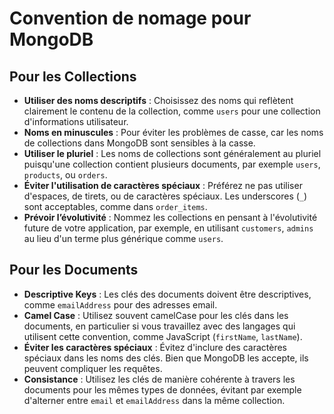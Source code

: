 # Convention de nomage pour MongoDB

## Pour les Collections

- **Utiliser des noms descriptifs** : Choisissez des noms qui reflètent clairement le contenu de la collection, comme `users` pour une collection d'informations utilisateur.
- **Noms en minuscules** : Pour éviter les problèmes de casse, car les noms de collections dans MongoDB sont sensibles à la casse.
- **Utiliser le pluriel** : Les noms de collections sont généralement au pluriel puisqu'une collection contient plusieurs documents, par exemple `users`, `products`, ou `orders`.
- **Éviter l'utilisation de caractères spéciaux** : Préférez ne pas utiliser d'espaces, de tirets, ou de caractères spéciaux. Les underscores (`_`) sont acceptables, comme dans `order_items`.
- **Prévoir l’évolutivité** : Nommez les collections en pensant à l'évolutivité future de votre application, par exemple, en utilisant `customers`, `admins` au lieu d'un terme plus générique comme `users`.

## Pour les Documents

- **Descriptive Keys** : Les clés des documents doivent être descriptives, comme `emailAddress` pour des adresses email.
- **Camel Case** : Utilisez souvent camelCase pour les clés dans les documents, en particulier si vous travaillez avec des langages qui utilisent cette convention, comme JavaScript (`firstName`, `lastName`).
- **Éviter les caractères spéciaux** : Évitez d'inclure des caractères spéciaux dans les noms des clés. Bien que MongoDB les accepte, ils peuvent compliquer les requêtes.
- **Consistance** : Utilisez les clés de manière cohérente à travers les documents pour les mêmes types de données, évitant par exemple d'alterner entre `email` et `emailAddress` dans la même collection.
